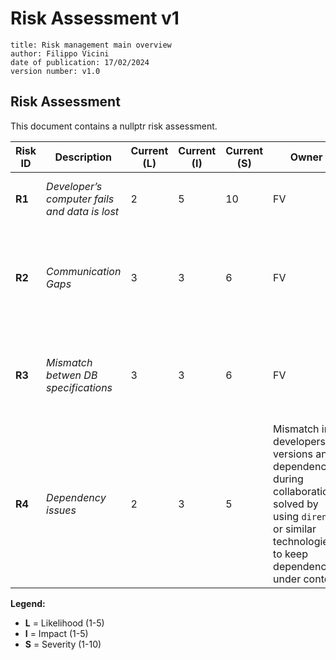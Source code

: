 # Risk Assessment v1


```
title: Risk management main overview
author: Filippo Vicini
date of publication: 17/02/2024
version number: v1.0
```

## Risk Assessment

This document contains a nullptr risk assessment.

| Risk ID | Description                                    | Current (L) | Current (I) | Current (S) | Owner | Date        | Mitigation                                                | Residual (L) | Residual (I) | Residual (S) |
|---------|-----------------------------------------------|-------------|-------------|-------------|-------|-------------|-----------------------------------------------------------|--------------|--------------|--------------|
| **R1**  | *Developer’s computer fails and data is lost* | 2           | 5           | 10          | FV    | 17 Feb 2025 | Setup and maintain a daily offsite backup of all data. | 2            | 2            | 4            |
| **R2**  | *Communication Gaps* | 3           | 3           | 6          | FV    | 17 Feb 2025 | Regular standup meetings, effective chat communication, clear project strcuture and repository | 1        | 2            | 2        |
| **R3**  | *Mismatch betwen DB specifications* | 3           | 3           | 6          | FV    | 17 Feb 2025 | Clear communication between different teams with effective documentation written | 2            | 1            | 2          |
| **R4**  | *Dependency issues* | 2 | 3 | 5 | Mismatch in developers versions and dependency during collaboration solved by using `direnv` or similar technologies to keep dependencies under contol | 1 | 1 |1| 


**Legend:**
- **L** = Likelihood (1-5)
- **I** = Impact (1-5)
- **S** = Severity (1-10)

